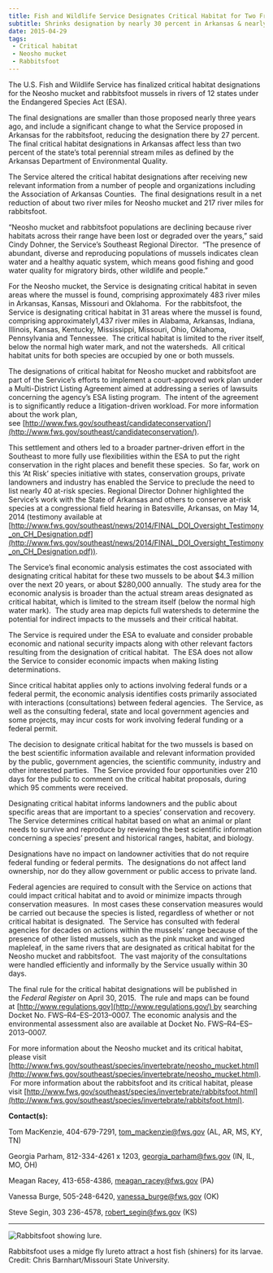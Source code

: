 ```yaml
---
title: Fish and Wildlife Service Designates Critical Habitat for Two Freshwater Mussels in 12 States
subtitle: Shrinks designation by nearly 30 percent in Arkansas & nearly 220 river miles overall
date: 2015-04-29
tags:
 - Critical habitat
 - Neosho mucket
 - Rabbitsfoot
---
```


The U.S. Fish and Wildlife Service has finalized critical habitat designations for the Neosho mucket and rabbitsfoot mussels in rivers of 12 states under the Endangered Species Act (ESA). 

The final designations are smaller than those proposed nearly three years ago, and include a significant change to what the Service proposed in Arkansas for the rabbitsfoot, reducing the designation there by 27 percent.  The final critical habitat designations in Arkansas affect less than two percent of the state’s total perennial stream miles as defined by the Arkansas Department of Environmental Quality. 

The Service altered the critical habitat designations after receiving new relevant information from a number of people and organizations including the Association of Arkansas Counties.  The final designations result in a net reduction of about two river miles for Neosho mucket and 217 river miles for rabbitsfoot.

“Neosho mucket and rabbitsfoot populations are declining because river habitats across their range have been lost or degraded over the years,” said Cindy Dohner, the Service’s Southeast Regional Director.  “The presence of abundant, diverse and reproducing populations of mussels indicates clean water and a healthy aquatic system, which means good fishing and good water quality for migratory birds, other wildlife and people.”

For the Neosho mucket, the Service is designating critical habitat in seven areas where the mussel is found, comprising approximately 483 river miles in Arkansas, Kansas, Missouri and Oklahoma.  For the rabbitsfoot, the Service is designating critical habitat in 31 areas where the mussel is found, comprising approximately1,437 river miles in Alabama, Arkansas, Indiana, Illinois, Kansas, Kentucky, Mississippi, Missouri, Ohio, Oklahoma, Pennsylvania and Tennessee.  The critical habitat is limited to the river itself, below the normal high water mark, and not the watersheds.  All critical habitat units for both species are occupied by one or both mussels.  

The designations of critical habitat for Neosho mucket and rabbitsfoot are part of the Service’s efforts to implement a court-approved work plan under a Multi-District Listing Agreement aimed at addressing a series of lawsuits concerning the agency’s ESA listing program.  The intent of the agreement is to significantly reduce a litigation-driven workload. For more information about the work plan, see [http://www.fws.gov/southeast/candidateconservation/](http://www.fws.gov/southeast/candidateconservation/).

This settlement and others led to a broader partner-driven effort in the Southeast to more fully use flexibilities within the ESA to put the right conservation in the right places and benefit these species.  So far, work on this ‘At Risk’ species initiative with states, conservation groups, private landowners and industry has enabled the Service to preclude the need to list nearly 40 at-risk species. Regional Director Dohner highlighted the Service’s work with the State of Arkansas and others to conserve at-risk species at a congressional field hearing in Batesville, Arkansas, on May 14, 2014 (testimony available at [http://www.fws.gov/southeast/news/2014/FINAL_DOI_Oversight_Testimony_on_CH_Designation.pdf](http://www.fws.gov/southeast/news/2014/FINAL_DOI_Oversight_Testimony_on_CH_Designation.pdf)).

The Service’s final economic analysis estimates the cost associated with designating critical habitat for these two mussels to be about $4.3 million over the next 20 years, or about $280,000 annually.  The study area for the economic analysis is broader than the actual stream areas designated as critical habitat, which is limited to the stream itself (below the normal high water mark).  The study area map depicts full watersheds to determine the potential for indirect impacts to the mussels and their critical habitat. 

The Service is required under the ESA to evaluate and consider probable economic and national security impacts along with other relevant factors resulting from the designation of critical habitat.  The ESA does not allow the Service to consider economic impacts when making listing determinations.

Since critical habitat applies only to actions involving federal funds or a federal permit, the economic analysis identifies costs primarily associated with interactions (consultations) between federal agencies.  The Service, as well as the consulting federal, state and local government agencies and some projects, may incur costs for work involving federal funding or a federal permit. 

The decision to designate critical habitat for the two mussels is based on the best scientific information available and relevant information provided by the public, government agencies, the scientific community, industry and other interested parties.  The Service provided four opportunities over 210 days for the public to comment on the critical habitat proposals, during which 95 comments were received. 

Designating critical habitat informs landowners and the public about specific areas that are important to a species’ conservation and recovery.  The Service determines critical habitat based on what an animal or plant needs to survive and reproduce by reviewing the best scientific information concerning a species’ present and historical ranges, habitat, and biology. 

Designations have no impact on landowner activities that do not require federal funding or federal permits.  The designations do not affect land ownership, nor do they allow government or public access to private land.  

Federal agencies are required to consult with the Service on actions that could impact critical habitat and to avoid or minimize impacts through conservation measures.  In most cases these conservation measures would be carried out because the species is listed, regardless of whether or not critical habitat is designated.  The Service has consulted with federal agencies for decades on actions within the mussels’ range because of the presence of other listed mussels, such as the pink mucket and winged mapleleaf, in the same rivers that are designated as critical habitat for the Neosho mucket and rabbitsfoot.  The vast majority of the consultations were handled efficiently and informally by the Service usually within 30 days.

The final rule for the critical habitat designations will be published in the _Federal Register_ on April 30, 2015.  The rule and maps can be found at [http://www.regulations.gov](http://www.regulations.gov/) by searching Docket No. FWS–R4–ES–2013–0007\. The economic analysis and the environmental assessment also are available at Docket No. FWS–R4–ES–2013–0007. 

For more information about the Neosho mucket and its critical habitat, please visit [http://www.fws.gov/southeast/species/invertebrate/neosho_mucket.html](http://www.fws.gov/southeast/species/invertebrate/neosho_mucket.html).  For more information about the rabbitsfoot and its critical habitat, please visit [http://www.fws.gov/southeast/species/invertebrate/rabbitsfoot.html](http://www.fws.gov/southeast/species/invertebrate/rabbitsfoot.html).

**Contact(s):**  

Tom MacKenzie, 404-679-7291, tom_mackenzie@fws.gov (AL, AR, MS, KY, TN)

Georgia Parham, 812-334-4261 x 1203, georgia_parham@fws.gov (IN, IL, MO, OH)  

Meagan Racey, 413-658-4386, meagan_racey@fws.gov (PA)

Vanessa Burge, 505-248-6420, vanessa_burge@fws.gov (OK)

Steve Segin, 303 236-4578, robert_segin@fws.gov (KS)

* * *

![Rabbitsfoot showing lure.](images/newsUploads/newsThumbs/newsImageThumb05CEF45C-E7A4-4456-E4619174309EEB46.jpg)

Rabbitsfoot uses a midge fly lureto attract a host fish (shiners) for its larvae. Credit: Chris Barnhart/Missouri State University.  
